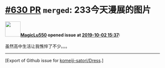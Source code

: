 # [\#630 PR](https://github.com/komeiji-satori/Dress/pull/630) `merged`: 233今天漫展的图片

#### <img src="https://avatars.githubusercontent.com/u/46070909?u=5f6e3bf691eceac7b5dff3ad6bbb8ac0dc59fe9e&v=4" width="50">[MagicLu550](https://github.com/MagicLu550) opened issue at [2019-10-02 15:37](https://github.com/komeiji-satori/Dress/pull/630):

虽然高中生活让我憔悴了不少。。。




-------------------------------------------------------------------------------



[Export of Github issue for [komeiji-satori/Dress](https://github.com/komeiji-satori/Dress).]

